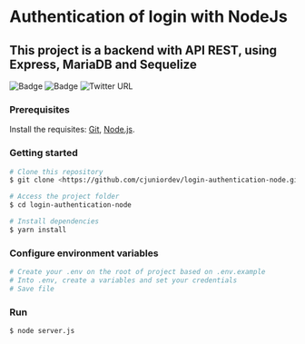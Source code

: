 # Authentication of login with NodeJs

## This project is a backend with API REST, using Express, MariaDB and Sequelize

![Badge](https://img.shields.io/badge/nodejs-v12.14.0-<#51cf66>)
![Badge](https://img.shields.io/badge/npm-v6.14.8-<#5c940d>)
![Twitter URL](https://img.shields.io/twitter/url?style=social&url=https%3A%2F%2Ftwitter.com%2Fcjuniordev)

### Prerequisites

Install the requisites:
[Git](https://git-scm.com), [Node.js](https://nodejs.org/en/). 

### Getting started

```bash
# Clone this repository
$ git clone <https://github.com/cjuniordev/login-authentication-node.git>

# Access the project folder
$ cd login-authentication-node

# Install dependencies
$ yarn install
```

### Configure environment variables

```bash
# Create your .env on the root of project based on .env.example
# Into .env, create a variables and set your credentials
# Save file
```

### Run
```bash
$ node server.js
```
